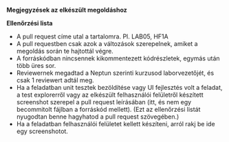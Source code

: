 **Megjegyzések az elkészült megoldáshoz**



**Ellenőrzési lista**
- A pull request címe utal a tartalomra. Pl. LAB05, HF1A
- A pull requestben csak azok a változások szerepelnek, amiket a megoldás során te hajtottál végre.
- A forráskódban nincsennek kikommentezett kódrészletek, egymás után több üres sor.
- Reviewernek megadtad a Neptun szerinti kurzusod laborvezetőjét, és csak 1 reviewert adtál meg.
- Ha a feladatban unit tesztek bezöldítése vagy UI fejlesztés volt a feladat, a test explorerről vagy az elkészült felhasználói felületről készített screenshot szerepel a pull request leírásában (itt, és nem egy becommitolt fájlban a forráskód mellett).
(Ezt az ellenőrzési listát nyugodtan benne hagyhatod a pull request szövegében.)
- Ha a feladatban felhasználói felületet kellett készíteni, arról rakj be ide egy screenshotot.
